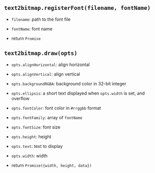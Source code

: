 `text2bitmap.registerFont(filename, fontName)`
---

* `filename`: path to the font file

* `fontName`: font name

* return `Promise`

`text2bitmap.draw(opts)`
---

* `opts.alignHorizontal`: align horizontal

* `opts.alignVertical`: align vertical

* `opts.backgroundRGBA`: background color in 32-bit integer

* `opts.ellipsis`: a short text displayed when `opts.width` is set, and overflow

* `opts.fontColor`: font color in `#rrggbb` format

* `opts.fontFamily`: array of `fontName`

* `opts.fontSize`: font size

* `opts.height`: height

* `opts.text`: text to display

* `opts.width`: width

* return `Promise({width, height, data})`
